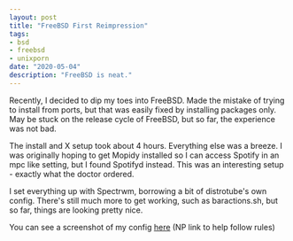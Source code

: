 ```yaml
---
layout: post
title: "FreeBSD First Reimpression"
tags: 
- bsd
- freebsd
- unixporn
date: "2020-05-04"
description: "FreeBSD is neat."
---
```


Recently, I decided to dip my toes into FreeBSD. Made the mistake of trying to install from ports, but that was easily fixed by installing packages only. May be stuck on the release cycle of FreeBSD, but so far, the experience was not bad.  

The install and X setup took about 4 hours. Everything else was a breeze. I was originally hoping to get Mopidy installed so I can access Spotify in an mpc like setting, but I found Spotifyd instead. This was an interesting setup - exactly what the doctor ordered.  

I set everything up with Spectrwm, borrowing a bit of distrotube's own config. There's still much more to get working, such as baractions.sh, but so far, things are looking pretty nice.  

You can see a screenshot of my config [here](https://np.reddit.com/r/unixporn/comments/gd0ww7/spectrwm_natures_calling_and_dracula_mix/) (NP link to help follow rules)  
